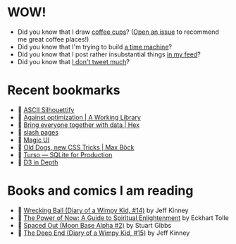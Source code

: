 # WOW!

- Did you know that I draw [coffee cups](https://papercups.mamuso.net/)? ([Open an issue](https://github.com/mamuso/papercups/issues) to recommend me great coffee places!)
- Did you know that I'm trying to build [a time machine](https://github.com/mamuso/fluxcapacitor)?
- Did you know that I post rather insubstantial things [in my feed](https://feed.mamuso.net/)?
- Did you know that [I don't tweet much](https://twitter.com/mamuso)?

# Recent bookmarks

- 👀 [ASCII Silhouettify](https://meatfighter.com/ascii-silhouettify/)
- 👀 [Against optimization | A Working Library](https://aworkinglibrary.com/writing/against-optimization)
- 👀 [Bring everyone together with data | Hex](https://hex.tech/)
- 👀 [slash pages](https://slashpages.net/)
- 👀 [Magic UI](https://magicui.design/)
- 👀 [Old Dogs, new CSS Tricks | Max Böck](https://mxb.dev/blog/old-dogs-new-css-tricks/)
- 👀 [Turso — SQLite for Production](https://turso.tech/)
- 👀 [D3 in Depth](https://www.d3indepth.com/)


# Books and comics I am reading

- 📘 [Wrecking Ball (Diary of a Wimpy Kid, #14)](https://www.goodreads.com/book/show/44091234) by Jeff Kinney
- 📘 [The Power of Now: A Guide to Spiritual Enlightenment](https://www.goodreads.com/book/show/6512869) by Eckhart Tolle
- 📘 [Spaced Out (Moon Base Alpha #2)](https://www.goodreads.com/book/show/26022750) by Stuart Gibbs
- 📘 [The Deep End (Diary of a Wimpy Kid, #15)](https://www.goodreads.com/book/show/51468119) by Jeff Kinney

